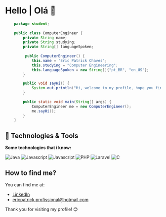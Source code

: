 # Hello | Olá 👋


```java
    package student;
    
    public class ComputerEngineer {
        private String name;
        private String studying;
        private String[] languageSpoken;
        
         public ComputerEngineer() {
            this.name = "Eric Patrick Chaves";
            this.studying = "Computer Engineering";
            this.languageSpoken = new String[]{"pt_BR", "en_US"};
        }

        public void sayHi() {
            System.out.println("Hi, welcome to my profile, hope you find some of my work interesting.");
        }
    
        public static void main(String[] args) {
            ComputerEngineer me = new ComputerEngineer();
            me.sayHi();
        }
    }


```

## 🔧 Technologies & Tools

**Some technologies that i know:**

![Java](https://img.shields.io/badge/Code-Java-informational?style=flat&logo=openjdk&logoColor=white&color=6aa6f8)
![Javascript](https://img.shields.io/badge/Code-Javascript-informational?style=flat&logo=javascript&logoColor=white&color=6aa6f8)
![Javascript](https://img.shields.io/badge/Code-React-informational?style=flat&logo=react&logoColor=white&color=6aa6f8)
![PHP](https://img.shields.io/badge/Code-PHP-informational?style=flat&logo=php&logoColor=white&color=6aa6f8)
![Laravel](https://img.shields.io/badge/Code-Laravel-informational?style=flat&logo=laravel&logoColor=white&color=6aa6f8)
![C](https://img.shields.io/badge/Code-C-informational?style=flat&logo=c&logoColor=white&color=6aa6f8)


## How to find me?

You can find me at:

- [LinkedIn](https://www.linkedin.com/in/pattchvs/)
- ericpatrick.profissional@hotmail.com

Thank you for visiting my profile! 😊
